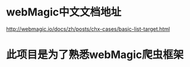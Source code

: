 # webMagic中文文档地址
  http://webmagic.io/docs/zh/posts/chx-cases/basic-list-target.html

# 此项目是为了熟悉webMagic爬虫框架
